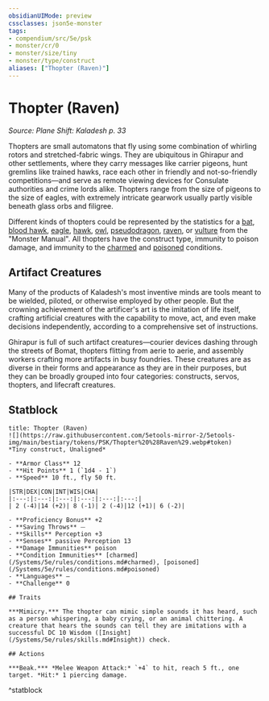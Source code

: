 ```yaml
---
obsidianUIMode: preview
cssclasses: json5e-monster
tags:
- compendium/src/5e/psk
- monster/cr/0
- monster/size/tiny
- monster/type/construct
aliases: ["Thopter (Raven)"]
---
```

# Thopter (Raven)
*Source: Plane Shift: Kaladesh p. 33*  

Thopters are small automatons that fly using some combination of whirling rotors and stretched-fabric wings. They are ubiquitous in Ghirapur and other settlements, where they carry messages like carrier pigeons, hunt gremlins like trained hawks, race each other in friendly and not-so-friendly competitions—and serve as remote viewing devices for Consulate authorities and crime lords alike. Thopters range from the size of pigeons to the size of eagles, with extremely intricate gearwork usually partly visible beneath glass orbs and filigree.

Different kinds of thopters could be represented by the statistics for a [bat](/Systems/5e/bestiary/beast/bat.md), [blood hawk](/Systems/5e/bestiary/beast/blood-hawk.md), [eagle](/Systems/5e/bestiary/beast/eagle.md), [hawk](/Systems/5e/bestiary/beast/hawk.md), [owl](/Systems/5e/bestiary/beast/owl.md), [pseudodragon](/Systems/5e/bestiary/dragon/pseudodragon.md), [raven](/Systems/5e/bestiary/beast/raven.md), or [vulture](/Systems/5e/bestiary/beast/vulture.md) from the "Monster Manual". All thopters have the construct type, immunity to poison damage, and immunity to the [charmed](/Systems/5e/rules/conditions.md#charmed) and [poisoned](/Systems/5e/rules/conditions.md#poisoned) conditions.

## Artifact Creatures

Many of the products of Kaladesh's most inventive minds are tools meant to be wielded, piloted, or otherwise employed by other people. But the crowning achievement of the artificer's art is the imitation of life itself, crafting artificial creatures with the capability to move, act, and even make decisions independently, according to a comprehensive set of instructions.

Ghirapur is full of such artifact creatures—courier devices dashing through the streets of Bomat, thopters flitting from aerie to aerie, and assembly workers crafting more artifacts in busy foundries. These creatures are as diverse in their forms and appearance as they are in their purposes, but they can be broadly grouped into four categories: constructs, servos, thopters, and lifecraft creatures.

## Statblock

```ad-statblock
title: Thopter (Raven)
![](https://raw.githubusercontent.com/5etools-mirror-2/5etools-img/main/bestiary/tokens/PSK/Thopter%20%28Raven%29.webp#token)
*Tiny construct, Unaligned*

- **Armor Class** 12
- **Hit Points** 1 (`1d4 - 1`)
- **Speed** 10 ft., fly 50 ft.

|STR|DEX|CON|INT|WIS|CHA|
|:---:|:---:|:---:|:---:|:---:|:---:|
| 2 (-4)|14 (+2)| 8 (-1)| 2 (-4)|12 (+1)| 6 (-2)|

- **Proficiency Bonus** +2
- **Saving Throws** ⏤
- **Skills** Perception +3
- **Senses** passive Perception 13
- **Damage Immunities** poison
- **Condition Immunities** [charmed](/Systems/5e/rules/conditions.md#charmed), [poisoned](/Systems/5e/rules/conditions.md#poisoned)
- **Languages** —
- **Challenge** 0

## Traits

***Mimicry.*** The thopter can mimic simple sounds it has heard, such as a person whispering, a baby crying, or an animal chittering. A creature that hears the sounds can tell they are imitations with a successful DC 10 Wisdom ([Insight](/Systems/5e/rules/skills.md#Insight)) check.

## Actions

***Beak.*** *Melee Weapon Attack:* `+4` to hit, reach 5 ft., one target. *Hit:* 1 piercing damage.
```
^statblock